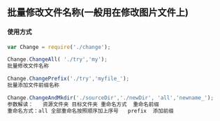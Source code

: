 ## 批量修改文件名称(一般用在修改图片文件上)

#### 使用方式

```javascript
var Change = require('./change');

Change.ChangeAll( './try','my');
批量修改文件名称

Change.ChangePrefix('./try','myfile_');
批量添加文件前缀名称

Change.ChangeAndMkdir('./sourceDir','./newDir', 'all','newname_');
参数解读：   资源文件夹 目标文件夹 重命名方式  重命名前缀
重命名方式：all 全部重命名按照顺序加上序号   prefix  添加前缀

```